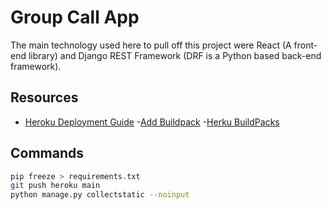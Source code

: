 # Group Call App

The main technology used here to pull off this project were React (A front-end library) and Django REST Framework (DRF is a Python based back-end framework).

## Resources

- [Heroku Deployment Guide](https://realpython.com/django-hosting-on-heroku/)
-[Add Buildpack](https://devcenter.heroku.com/articles/using-multiple-buildpacks-for-an-app)
-[Herku BuildPacks](https://devcenter.heroku.com/articles/buildpacks)


## Commands
```bash
pip freeze > requirements.txt
git push heroku main
python manage.py collectstatic --noinput

```

